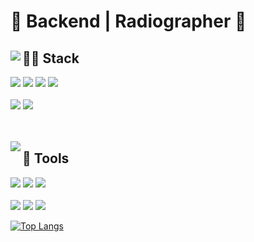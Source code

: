 # 🌟 Backend | Radiographer 🌟

<div align="left">
  <img align="left" src="http://mazassumnida.wtf/api/v2/generate_badge?boj=nyong9221"/>

## 👩‍🚀 Stack
<img src="https://img.shields.io/badge/-Java-%23F08080?style=flat-square&logo=JAVA&logoColor=white"/></a> <img src="https://img.shields.io/badge/-Spring-%2332CD32?style=flat-square&logo=Spring&logoColor=white"/></a> <img src="https://img.shields.io/badge/-SpringBoot-%237CFC00?style=flat-square&logo=Springboot&logoColor=white"/></a> <img src="https://img.shields.io/badge/-SpringSecurity-brightgreen?style=flat-square&logo=Springsecurity&logoColor=white"/></a> 
<br/>
<br/>
<img src="https://img.shields.io/badge/-React--Native-%231E90FF?style=flat-square&logo=react&logoColor=white"/></a> <img src="https://img.shields.io/badge/-Expo-%23696969?style=flat-square&logo=Expo&logoColor=white"/></a>
<br/>
<br/>
<br/>

<img align="left" src="https://github-readme-stats.vercel.app/api?username=pnuhct&show_icons=true&theme=tokyonight"/>

## 🚀 Tools
<img src="https://img.shields.io/badge/-AWS%20EC2-%23FF4500?style=flat-square&logo=AmazonEC2&logoColor=white"/></a> <img src="https://img.shields.io/badge/-AWS%20S3-%2300CED1?style=flat-square&logo=AmazonS3&logoColor=white"/></a> <img src="https://img.shields.io/badge/-AWS%20RDS-%234169E1?style=flat-square&logo=AmazonRDS&logoColor=white"/></a>
<br/>
<br/>
<img src="https://img.shields.io/badge/-Git-%239370DB?style=flat-square&logo=Git&logoColor=white"/></a> <img src="https://img.shields.io/badge/-GitHub-%234B0082?style=flat-square&logo=Github&logoColor=white"/></a> <img src="https://img.shields.io/badge/-GitHub%20Actions-%23191970?style=flat-square&logo=GithubActions&logoColor=white"/></a>
</div>

[![Top Langs](https://github-readme-stats.vercel.app/api/top-langs/?username=pnuhct&layout=compact)](https://github.com/pnuhct/github-readme-stats)
